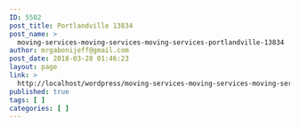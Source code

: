 ```yaml
---
ID: 5502
post_title: Portlandville 13834
post_name: >
  moving-services-moving-services-moving-services-portlandville-13834
author: mrgabonijeff@gmail.com
post_date: 2018-03-28 01:46:23
layout: page
link: >
  http://localhost/wordpress/moving-services-moving-services-moving-services-portlandville-13834/
published: true
tags: [ ]
categories: [ ]
---
```

